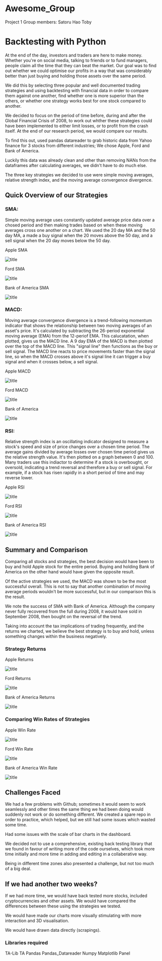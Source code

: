 # Awesome_Group
Project 1 
Group members:
Satoru
Hao
Toby

# Backtesting with Python 

At the end of the day, investors and traders are here to make money. Whether you're on social media, talking to friends or to fund managers, people claim all the time that they can beat the market. 
Our goal was to find out whether we could optimise our profits in a way that was considerably better than just buying and holding those assets over the same period. 

We did this by selecting three popular and well documented trading strategies and using backtesting with financial data in order to compare them against one another, find whether one is more superior than the others, or whether one strategy works best for one stock compared to another.

We decided to focus on the period of time before, during and after the Global Financial Crisis of 2008, to work out whther these strategies could have been implemented to either limit losses, or to profit from the crash itself. At the end of our research period, we would compare our results.

To find this out, used pandas datareader to grab historic data from Yahoo finance for 3 stocks from different industries; We chose Apple, Ford and Bank of America. 

Luckily this data was already clean and other than removing NANs from the dataframes after calculating averages, we didn't have to do much else.

The three key strategies we decided to use were simple moving averages, relative strength index, and the moving average convergence divergence.

## Quick Overview of our Strategies

### SMA:
Simple moving average uses constantly updated average price data over a chosed period and then making trades based on when these moving averages cross one another on a chart. We used the 20 day MA and the 50 day MA, a made a buy signal when the 20 moves above the 50 day, and a sell signal when the 20 day moves below the 50 day.

Apple SMA
>
![title](Images/Apple_SMA.png)

Ford SMA
>
![title](Images/Ford_SMA.png)

Bank of America SMA
>
![title](Images/BAC_SMA.png)

### MACD:
Moving average convergence divergence is a trend-following momentum indicator that shows the relationship between two moving averages of an asset's price. It's calculated by subtracting the 26-period exponential moving average (EMA) from the 12-periof EMA.
This calucatation, when plotted, gives us the MACD line. A 9 day EMA of the MACD is then plotted over the top of the MACD line. This "signal line" then functions as the buy or sell signal. The MACD line reacts to price movements faster than the signal line, so when the MACD crosses above it's signal line it can trigger a buy signal and when it crosses below, a sell signal. 

Apple MACD
>
![title](Images/Apple_MACD.png)

Ford MACD
>
![title](Images/Ford_MACD.png)

Bank of America
>
![title](Images/BAC_MACD.png)

### RSI:
Relative strength index is an oscillating indicator designed to measure a stock's speed and size of price changes over a chosen time period. The average gains divided by average losses over chosen time period gives us the relative strength value. It's then plotted on a graph between 0 and 100. Many traders use this indiactor to determine if a stock is overbought, or oversold, indicating a trend reversal and therefore a buy or sell signal. For example, if a stock has risen rapidly in a short period of time and may reverse lower.

Apple RSI
>
![title](Images/Apple_RSI.png)

Ford RSI
>
![title](Images/Ford_RSI.png)

Bank of America RSI
>
![title](Images/BAC_RSI.png)

## Summary and Comparison

Comparing all stocks and strategies, the best decision would have been to buy and hold Apple stock for the entire period. Buying and holding Bank of America on the other hand would have given the opposite result. 

Of the active strategies we used, the MACD was shown to be the most successful overall. This is not to say that another combination of moving average periods wouldn't be more successful, but in our comparison this is the result.

We note the success of SMA with Bank of America. Although the company never fully recovered from the full during 2008, it would have sold in September 2008, then bought on the reversal of the trend. 

Taking into account the tax implications of trading frequently, and the returns we charted, we believe the best strategy is to buy and hold, unless something changes within the business negatively.

### Strategy Returns

Apple Returns
>
![title](Images/Apple_return.png)

Ford Returns
>
![title](Images/ford_return.png)

Bank of America Returns
>
![title](Images/BAC_Return.png)

### Comparing Win Rates of Strategies

Apple Win Rate
>
![title](Images/apple_win.png)

Ford Win Rate
>
![title](Images/ford_win.png)

Bank of America Win Rate
>
![title](Images/BAC_win.png)


## Challenges Faced

We had a few problems with Github; sometimes it would seem to work seamlessly and other times the same thing we had been doing would suddenly not work or do something different. We created a spare repo in order to practice, which helped, but we still had some issues which wasted some time.

Had some issues with the scale of bar charts in the dashboard.

We decided not to use a comprehensive, existing back testing library that we found in favour of writing more of the code ourselves, which took more time initially and more time in adding and editing in a collaberative way.

Being in different time zones also presented a challenge, but not too much of a big deal.

## If we had another two weeks?

If we had more time, we would have back tested more stocks, included cryptocurrencies and other assets. We would have compared the differences between these using the strategies we tested.

We would have made our charts more visually stimulating with more interaction and 3D visualisation.

We would have drawn data directly (scrapings).

### Libraries required
TA-Lib
TA
Pandas
Pandas_Datareader
Numpy
Matplotlib
Panel



